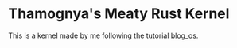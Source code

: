 # Thamognya's Meaty Rust Kernel

This is a kernel made by me following the tutorial [blog_os](https://github.com/phil-opp/blog_os).
